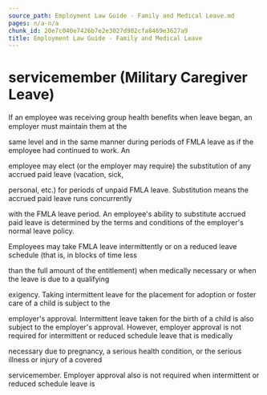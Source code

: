 ```yaml
---
source_path: Employment Law Guide - Family and Medical Leave.md
pages: n/a-n/a
chunk_id: 20e7c040e7426b7e2e3027d902cfa8469e3627a9
title: Employment Law Guide - Family and Medical Leave
---
```

# servicemember (Military Caregiver Leave)

If an employee was receiving group health beneﬁts when leave began, an employer must maintain them at the

same level and in the same manner during periods of FMLA leave as if the employee had continued to work. An

employee may elect (or the employer may require) the substitution of any accrued paid leave (vacation, sick,

personal, etc.) for periods of unpaid FMLA leave. Substitution means the accrued paid leave runs concurrently

with the FMLA leave period. An employee's ability to substitute accrued paid leave is determined by the terms and conditions of the employer's normal leave policy.

Employees may take FMLA leave intermittently or on a reduced leave schedule (that is, in blocks of time less

than the full amount of the entitlement) when medically necessary or when the leave is due to a qualifying

exigency. Taking intermittent leave for the placement for adoption or foster care of a child is subject to the

employer's approval. Intermittent leave taken for the birth of a child is also subject to the employer's approval. However, employer approval is not required for intermittent or reduced schedule leave that is medically

necessary due to pregnancy, a serious health condition, or the serious illness or injury of a covered

servicemember. Employer approval also is not required when intermittent or reduced schedule leave is
